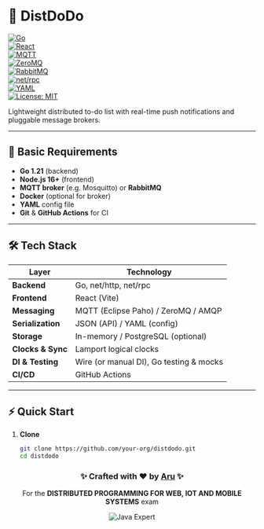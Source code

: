 # 🚀 DistDoDo

[![Go](https://img.shields.io/badge/Go-1.21-blue?logo=go)](https://golang.org/)  
[![React](https://img.shields.io/badge/React-18-blue?logo=react)](https://reactjs.org/)  
[![MQTT](https://img.shields.io/badge/MQTT-✓-orange?logo=mqtt)](https://mqtt.org/)  
[![ZeroMQ](https://img.shields.io/badge/ZeroMQ-✓-purple?logo=zeromq)](https://zeromq.org/)  
[![RabbitMQ](https://img.shields.io/badge/RabbitMQ-✓-red?logo=rabbitmq)](https://www.rabbitmq.com/)  
[![net/rpc](https://img.shields.io/badge/net--rpc-✓-green)](https://pkg.go.dev/net/rpc)  
[![YAML](https://img.shields.io/badge/YAML-✓-yellow?logo=yaml)](https://yaml.org/)  
[![License: MIT](https://img.shields.io/badge/License-MIT-green)](https://opensource.org/licenses/MIT)  

Lightweight distributed to-do list with real-time push notifications and pluggable message brokers.

---

## 🎯 Basic Requirements  
- **Go 1.21** (backend)  
- **Node.js 16+** (frontend)  
- **MQTT broker** (e.g. Mosquitto) or **RabbitMQ**  
- **Docker** (optional for broker)  
- **YAML** config file  
- **Git** & **GitHub Actions** for CI  

---

## 🛠️ Tech Stack  

| Layer               | Technology                               |
|---------------------|------------------------------------------|
| **Backend**         | Go, net/http, net/rpc                    |
| **Frontend**        | React (Vite)                             |
| **Messaging**       | MQTT (Eclipse Paho) / ZeroMQ / AMQP      |
| **Serialization**   | JSON (API) / YAML (config)              |
| **Storage**         | In-memory / PostgreSQL (optional)        |
| **Clocks & Sync**   | Lamport logical clocks                   |
| **DI & Testing**    | Wire (or manual DI), Go testing & mocks  |
| **CI/CD**           | GitHub Actions                           |

---

## ⚡ Quick Start  

1. **Clone**  
   ```bash
   git clone https://github.com/your-org/distdodo.git
   cd distdodo

<div align="center"> <h3>✨ Crafted with ❤️ by <a href="https://github.com/qoparu">Aru</a> ✨</h3> <p>For the <b>DISTRIBUTED PROGRAMMING FOR WEB, IOT AND MOBILE SYSTEMS</b> exam</p> <img src="https://img.shields.io/badge/Java-Expert-important?logo=java" alt="Java Expert"> </div> 
